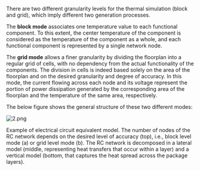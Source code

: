 
There are two different granularity levels for the thermal simulation (block and grid), which imply different two generation processes.

The **block mode** associates one temperature value to each functional component. To this extent, the center temperature of the component is considered as the temperature of the component as a whole,
and each functional component is represented by a single network node.

The **grid mode** allows a finer granularity by dividing the floorplan into a regular grid of cells, with no dependency from the actual functionality of the components. The division in
cells is indeed based solely on the area of the floorplan and on the desired granularity and degree of accuracy. In this mode, the current flowing across each node and its voltage represent the
portion of power dissipation generated by the corresponding area of the floorplan and the temperature of the same area, respectively.

The below figure shows the general structure of these two different modes:

![2.png](https://steemitimages.com/DQmQAREjAFZ3h7oUvu4Myw1aH3hcyvqpZ2vXkmk7uaXubeE/2.png)

Example of electrical circuit equivalent model. The number of nodes of the RC network depends on the desired level of accuracy (top), i.e., block level mode (a) or grid level mode (b). The
RC network is decomposed in a lateral model (middle, representing heat transfers that occur within a layer) and a vertical model (bottom, that captures the heat spread across the package layers).
